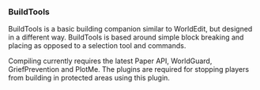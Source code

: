 <h3>BuildTools</h3>
<p>
BuildTools is a basic building companion similar to WorldEdit, but designed in a different way.
BuildTools is based around simple block breaking and placing as opposed to a selection tool and 
commands.
</p>
<p>
Compiling currently requires the latest Paper API, WorldGuard, GriefPrevention and PlotMe. The plugins
are required for stopping players from building in protected areas using this plugin.</p>
